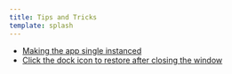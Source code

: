 ```yaml
---
title: Tips and Tricks
template: splash
---
```


- [Making the app single instanced](/tips-and-tricks/001-making-the-app-single-instanced/)
- [Click the dock icon to restore after closing the window](/tips-and-tricks/002-click-dock-icon-to-restore-after-closing-the-window/)